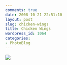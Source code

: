 ```yaml
---
comments: true
date: 2008-10-21 22:51:10
layout: post
slug: chicken-wings
title: Chicken Wings
wordpress_id: 1064
categories:
- PhotoBlog
---
```


![](http://ryanfitzer.com/main/wp-content/uploads/2008/10/chicken-wings.jpg)
